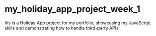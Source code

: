 # my_holiday_app_project_week_1
his is a Holiday App project for my portfolio, showcasing my JavaScript skills and demonstrating how to handle third-party APIs
